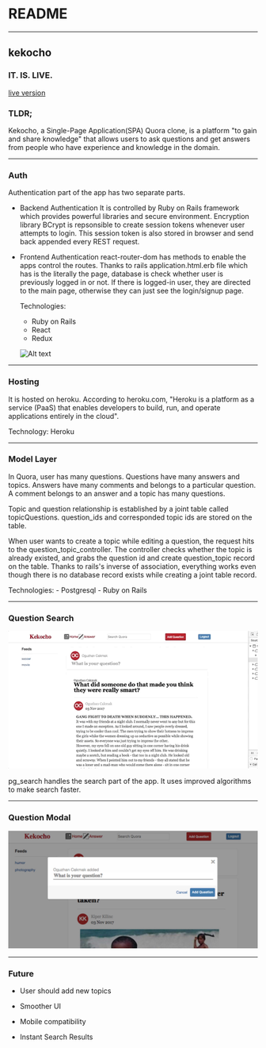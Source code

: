 # README
---
## kekocho

### IT. IS. LIVE.
 [live version](https://kekocho.herokuapp.com/)

### TLDR;

Kekocho, a Single-Page Application(SPA) Quora clone, is a platform "to gain and share knowledge" that allows users to ask questions and get answers from people who have experience and knowledge in the domain.


---
### Auth

Authentication part of the app has two separate parts.

- Backend Authentication
  It is controlled by Ruby on Rails framework which provides powerful libraries and secure environment. Encryption library BCrypt is repsonsible to create session tokens whenever user attempts to login. This session token is also stored in browser and send back appended every REST request.

- Frontend Authentication
  react-router-dom has methods to enable the apps control the routes. Thanks to rails application.html.erb file which has is the literally the page, database is check whether user is previously logged in or not. If there is logged-in user, they are directed to the main page, otherwise they can just see the login/signup page.

  Technologies:
    - Ruby on Rails
    - React
    - Redux

  ![Alt text](/readme_images/session.gif?raw=true "Login")

---

### Hosting
  It is hosted on heroku. According to heroku.com, "Heroku is a platform as a service (PaaS) that enables developers to build, run, and operate applications entirely in the cloud".

  Technology: Heroku

---

### Model Layer

  In Quora, user has many questions. Questions have many answers and topics. Answers have many comments and belongs to a particular question. A comment belongs to an answer and a topic has many questions.

  Topic and question relationship is established by a joint table called topicQuestions. question_ids and corresponded topic ids are stored on the table.

  When user wants to create a topic while editing a question, the request hits to the question_topic_controller. The controller checks whether the topic is already existed, and grabs the question id and create question_topic record on the table. Thanks to rails's inverse of association, everything works even though there is no database record exists while creating a joint table record.

  Technologies:
    - Postgresql
    - Ruby on Rails

---

### Question Search

![Alt text](/readme_images/search.gif?raw=true "Search")

  pg_search handles the search part of the app. It uses improved algorithms to make search faster.

---

### Question Modal

![Alt text](/readme_images/question_modal.jpg?raw=true "Question")

---

### Future

- User should add new topics

- Smoother UI

- Mobile compatibility

- Instant Search Results
